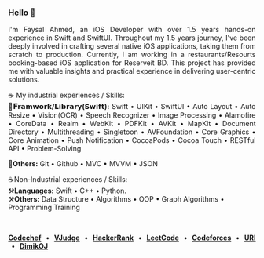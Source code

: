 <h3 align="left">Hello 👋</h3>
<p align="justify">I'm Faysal Ahmed, an iOS Developer with over 1.5 years hands-on experience in Swift and SwiftUI. Throughout my 1.5 years journey, I've been deeply involved in crafting several native iOS applications, taking them from scratch to production. Currently, I am working in a restaurants/Resourts booking-based iOS application for Reserveit BD. This project has provided me with valuable insights and practical experience in delivering user-centric solutions.</p>

<p align="justify"> ☕️ My industrial experiences / Skills:<br>
  <B>🔨𝐅𝗿𝗮𝗺𝘄𝗼𝗿𝗸/𝗟𝗶𝗯𝗿𝗮𝗿𝘆(𝗦𝘄𝗶𝗳𝘁):</B> Swift  •  UIKit   •   SwiftUI   •   Auto Layout   •   Auto Resize   •   Vision(OCR)   •   Speech 
Recognizer  •  Image Processing  •   Alamofire  •   CoreData   •   Realm   •   WebKit   •   PDFKit  •  AVKit •  MapKit   •   Document Directory   •   Multithreading   •   Singletoon   •   AVFoundation  •  Core Graphics  •  Core Animation  •  Push Notification  •  CocoaPods  •   Cocoa Touch  •   RESTful API   •   Problem-Solving <br>
  
  🔨<b>Others:</b> Git  •  Github  •  MVC  •  MVVM  •  JSON <br>
  
  ☕️Non-Industrial experiences / Skills:<br>
  ⚒️<b>Languages:</b> Swift  •  C++  •  Python. <br>
  ⚒️<b>Others:</b> Data Structure  •  Algorithms  •  OOP  •  Graph Algorithms  •  Programming Training

  </p><br>

<p align="justify">
<b> <a href="https://www.codechef.com/users/faysalf">Codechef</a> &nbsp; • &nbsp;
  <a href="https://vjudge.net/user/faysalf">VJudge</a> &nbsp; • &nbsp;
  <a href="https://www.hackerrank.com/mdfaysalahmedf">HackerRank</a> &nbsp; • &nbsp;
    <a href="https://leetcode.com/faysalf">LeetCode</a> &nbsp; • &nbsp;
   <a href="https://codeforces.com/profile/faysalf">Codeforces</a> &nbsp; • &nbsp;
  <a href="https://www.beecrowd.com.br/judge/en/profile/459713">URI</a> &nbsp; • &nbsp;
  <a href="https://dimikoj.com/users/241/mdfaysalahmedf">DimikOJ</a> &nbsp;
  </b> </p>
